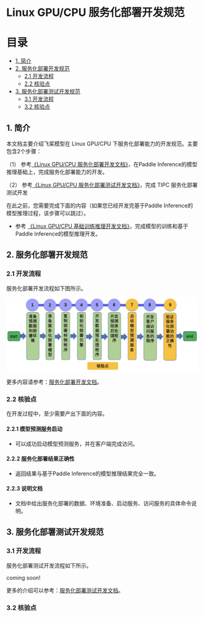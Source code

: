 # Linux GPU/CPU 服务化部署开发规范

# 目录

- [1. 简介](#1)
- [2. 服务化部署开发规范](#2)
    - [2.1 开发流程](#2.1)
    - [2.2 核验点](#2.2)
- [3. 服务化部署测试开发规范](#3)
    - [3.1 开发流程](#3.1)
    - [3.2 核验点](#3.2)

<a name="1"></a>

## 1. 简介

本文档主要介绍飞桨模型在 Linux GPU/CPU 下服务化部署能力的开发规范。主要包含2个步骤：

（1） 参考[《Linux GPU/CPU 服务化部署开发文档》](./py_serving.md)，在Paddle Inference的模型推理基础上，完成服务化部署能力的开发。

（2） 参考[《Linux GPU/CPU 服务化部署测试开发文档》]()，完成 TIPC 服务化部署测试开发

在此之前，您需要完成下面的内容（如果您已经开发完基于Paddle Inference的模型推理过程，该步骤可以跳过）。

* 参考 [《Linux GPU/CPU 基础训练推理开发文档》](../linux_train_infer_python/README.md)，完成模型的训练和基于Paddle Inference的模型推理开发。


<a name="2"></a>

## 2. 服务化部署开发规范

<a name="2.1"></a>

### 2.1 开发流程

服务化部署开发流程如下图所示。

<div align="center">
    <img src="./images/py_serving_deploy_pipeline.jpg" width="800">
</div>

更多内容请参考：[服务化部署开发文档](./py_serving.md)。

<a name="2.2"></a>

### 2.2 核验点

在开发过程中，至少需要产出下面的内容。

#### 2.2.1 模型预测服务启动

* 可以成功启动模型预测服务，并在客户端完成访问。

#### 2.2.2 服务化部署结果正确性

* 返回结果与基于Paddle Inference的模型推理结果完全一致。

#### 2.2.3 说明文档

* 文档中给出服务化部署的数据、环境准备、启动服务、访问服务的具体命令说明。

<a name="3"></a>

## 3. 服务化部署测试开发规范

<a name="3.1"></a>

### 3.1 开发流程

服务化部署测试开发流程如下所示。

coming soon!

更多的介绍可以参考：[服务化部署测试开发文档](./test_serving.md)。

<a name="3.2"></a>

### 3.2 核验点
